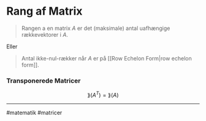 # Rang af Matrix
> Rangen a en matrix $A$ er det (maksimale) antal uafhængige rækkevektorer i $A$.

Eller
> Antal ikke-nul-rækker når $A$ er på [[Row Echelon Form|row echelon form]].

### Transponerede Matricer
$$\rang(A^{T})= \rang(A)$$

---
#matematik #matricer 